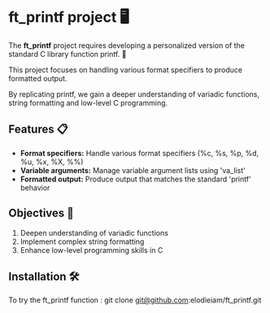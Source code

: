 # ft_printf project 🖥️
The **ft_printf** project requires developing a personalized version of the standard C library function printf. 🎯

This project focuses on handling various format specifiers to produce formatted output.

By replicating printf, we gain a deeper understanding of variadic functions, string formatting and low-level C programming.

## Features 📋
- **Format specifiers:** Handle various format specifiers (%c, %s, %p, %d, %u, %x, %X, %%)
- **Variable arguments:** Manage variable argument lists using 'va_list'
- **Formatted output:** Produce output that matches the standard 'printf' behavior

## Objectives 🎯
1. Deepen understanding of variadic functions
2. Implement complex string formatting
3. Enhance low-level programming skills in C

## Installation 🛠️

To try the ft_printf function : 
git clone git@github.com:elodieiam/ft_printf.git
